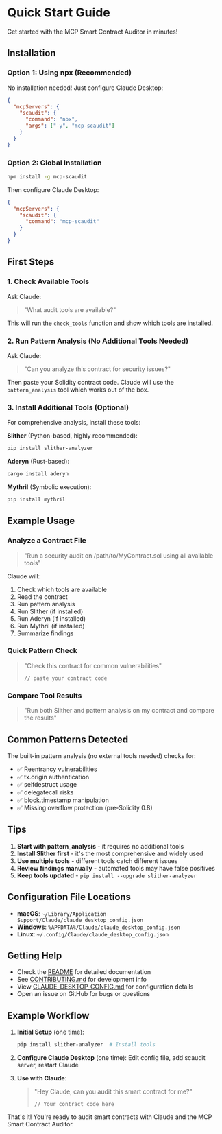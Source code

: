 # Quick Start Guide

Get started with the MCP Smart Contract Auditor in minutes!

## Installation

### Option 1: Using npx (Recommended)
No installation needed! Just configure Claude Desktop:

```json
{
  "mcpServers": {
    "scaudit": {
      "command": "npx",
      "args": ["-y", "mcp-scaudit"]
    }
  }
}
```

### Option 2: Global Installation
```bash
npm install -g mcp-scaudit
```

Then configure Claude Desktop:
```json
{
  "mcpServers": {
    "scaudit": {
      "command": "mcp-scaudit"
    }
  }
}
```

## First Steps

### 1. Check Available Tools
Ask Claude:
> "What audit tools are available?"

This will run the `check_tools` function and show which tools are installed.

### 2. Run Pattern Analysis (No Additional Tools Needed)
Ask Claude:
> "Can you analyze this contract for security issues?" 

Then paste your Solidity contract code. Claude will use the `pattern_analysis` tool which works out of the box.

### 3. Install Additional Tools (Optional)

For comprehensive analysis, install these tools:

**Slither** (Python-based, highly recommended):
```bash
pip install slither-analyzer
```

**Aderyn** (Rust-based):
```bash
cargo install aderyn
```

**Mythril** (Symbolic execution):
```bash
pip install mythril
```

## Example Usage

### Analyze a Contract File
> "Run a security audit on /path/to/MyContract.sol using all available tools"

Claude will:
1. Check which tools are available
2. Read the contract
3. Run pattern analysis
4. Run Slither (if installed)
5. Run Aderyn (if installed)
6. Run Mythril (if installed)
7. Summarize findings

### Quick Pattern Check
> "Check this contract for common vulnerabilities"
> ```solidity
> // paste your contract code
> ```

### Compare Tool Results
> "Run both Slither and pattern analysis on my contract and compare the results"

## Common Patterns Detected

The built-in pattern analysis (no external tools needed) checks for:

- ✅ Reentrancy vulnerabilities
- ✅ tx.origin authentication
- ✅ selfdestruct usage
- ✅ delegatecall risks
- ✅ block.timestamp manipulation
- ✅ Missing overflow protection (pre-Solidity 0.8)

## Tips

1. **Start with pattern_analysis** - it requires no additional tools
2. **Install Slither first** - it's the most comprehensive and widely used
3. **Use multiple tools** - different tools catch different issues
4. **Review findings manually** - automated tools may have false positives
5. **Keep tools updated** - `pip install --upgrade slither-analyzer`

## Configuration File Locations

- **macOS**: `~/Library/Application Support/Claude/claude_desktop_config.json`
- **Windows**: `%APPDATA%/Claude/claude_desktop_config.json`
- **Linux**: `~/.config/Claude/claude_desktop_config.json`

## Getting Help

- Check the [README](README.md) for detailed documentation
- See [CONTRIBUTING.md](CONTRIBUTING.md) for development info
- View [CLAUDE_DESKTOP_CONFIG.md](CLAUDE_DESKTOP_CONFIG.md) for configuration details
- Open an issue on GitHub for bugs or questions

## Example Workflow

1. **Initial Setup** (one time):
   ```bash
   pip install slither-analyzer  # Install tools
   ```

2. **Configure Claude Desktop** (one time):
   Edit config file, add scaudit server, restart Claude

3. **Use with Claude**:
   > "Hey Claude, can you audit this smart contract for me?"
   > ```solidity
   > // Your contract code here
   > ```

That's it! You're ready to audit smart contracts with Claude and the MCP Smart Contract Auditor.
